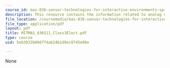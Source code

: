 ```yaml
---
course_id: mas-836-sensor-technologies-for-interactive-environments-spring-2011
description: This resource contains the information related to analog electronics.
file_location: /coursemedia/mas-836-sensor-technologies-for-interactive-environments-spring-2011/5eb3032b0667f4ab24b1d0ec8745e06e_MITMAS_836S11_Class3Elect.pdf
file_type: application/pdf
layout: pdf
title: MITMAS_836S11_Class3Elect.pdf
type: course
uid: 5eb3032b0667f4ab24b1d0ec8745e06e

---
```

None